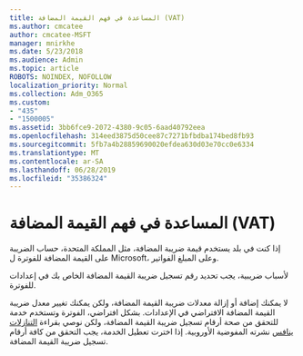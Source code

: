 ```yaml
---
title: المساعدة في فهم القيمة المضافة (VAT)
ms.author: cmcatee
author: cmcatee-MSFT
manager: mnirkhe
ms.date: 5/23/2018
ms.audience: Admin
ms.topic: article
ROBOTS: NOINDEX, NOFOLLOW
localization_priority: Normal
ms.collection: Adm_O365
ms.custom:
- "435"
- "1500005"
ms.assetid: 3bb6fce9-2072-4380-9c05-6aad40792eea
ms.openlocfilehash: 314eed3875d50cee87c7271bfbdba174bed8fb93
ms.sourcegitcommit: 5fb7a4b28859690020efdea630d03e70cc0e6334
ms.translationtype: MT
ms.contentlocale: ar-SA
ms.lasthandoff: 06/28/2019
ms.locfileid: "35386324"
---
```

# <a name="help-understanding-value-added-tax-vat"></a>المساعدة في فهم القيمة المضافة (VAT)

إذا كنت في بلد يستخدم قيمة ضريبة المضافة، مثل المملكة المتحدة، حساب الضريبة على القيمة المضافة للفوترة ل Microsoft، وعلى المبلغ الفواتير.
  
لأسباب ضريبية، يجب تحديد رقم تسجيل ضريبة القيمة المضافة الخاص بك في إعدادات للفوترة.
  
لا يمكنك إضافة أو إزالة معدلات ضريبة القيمة المضافة، ولكن يمكنك تغيير معدل ضريبة القيمة المضافة الافتراضي في الإعدادات. بشكل افتراضي، الفوترة وتستخدم خدمة للتحقق من صحة أرقام تسجيل ضريبة القيمة المضافة، ولكن نوصي بقراءة [التنازلات ينافس](https://go.microsoft.com/fwlink/?LinkID=841741) نشرته المفوضية الأوروبية. إذا اخترت تعطيل الخدمة، يجب التحقق من كافة أرقام تسجيل ضريبة القيمة المضافة.
  